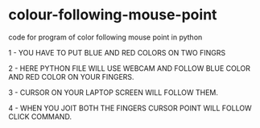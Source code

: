 # colour-following-mouse-point
code for program of color following mouse point in python

1 - YOU HAVE TO PUT BLUE AND RED COLORS ON TWO FINGRS

2 - HERE PYTHON FILE WILL USE WEBCAM AND FOLLOW BLUE COLOR AND RED COLOR ON YOUR FINGERS.

3 - CURSOR ON YOUR LAPTOP SCREEN WILL FOLLOW THEM.

4 - WHEN YOU JOIT BOTH THE FINGERS CURSOR POINT WILL FOLLOW CLICK COMMAND.
